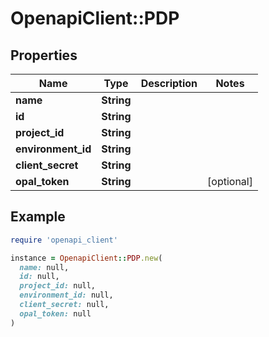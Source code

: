 # OpenapiClient::PDP

## Properties

| Name | Type | Description | Notes |
| ---- | ---- | ----------- | ----- |
| **name** | **String** |  |  |
| **id** | **String** |  |  |
| **project_id** | **String** |  |  |
| **environment_id** | **String** |  |  |
| **client_secret** | **String** |  |  |
| **opal_token** | **String** |  | [optional] |

## Example

```ruby
require 'openapi_client'

instance = OpenapiClient::PDP.new(
  name: null,
  id: null,
  project_id: null,
  environment_id: null,
  client_secret: null,
  opal_token: null
)
```

